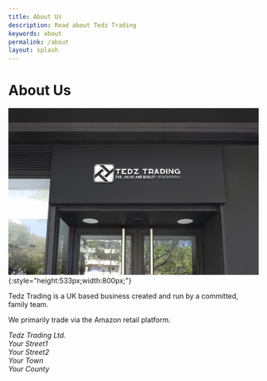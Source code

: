 ```yaml
---
title: About Us
description: Read about Tedz Trading
keywords: about
permalink: /about
layout: splash
---
```

# About Us

![Tedz Trading](assets/images/store-800x533.jpg){:style="height:533px;width:800px;"}

Tedz Trading is a UK based business created and run by a committed, family team.

We primarily trade via the Amazon retail platform.

<address>
Tedz Trading Ltd.<br>
Your Street1<br>
Your Street2<br>
Your Town<br>
Your County<br>
</address>

